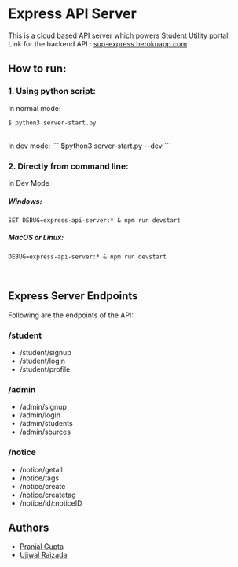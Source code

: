 # Express API Server
This is a cloud based API server which powers Student Utility portal.
<br>
Link for the backend API : [sup-express.herokuapp.com](https://sup-express.herokuapp.com)


## How to run:

### 1. Using python script:

In normal mode:
```
$ python3 server-start.py
```
<br>
In dev mode:
```
$python3 server-start.py --dev
```

### 2. Directly from command line:

In Dev Mode <br>
##### Windows: <br>
```
SET DEBUG=express-api-server:* & npm run devstart
```
##### MacOS or Linux: <br>
```
DEBUG=express-api-server:* & npm run devstart
```
<br>


## Express Server Endpoints 

Following are the endpoints of the API: 

### /student 
 * /student/signup 
 * /student/login
 * /student/profile


### /admin
* /admin/signup
* /admin/login
* /admin/students
* /admin/sources


### /notice 
* /notice/getall
* /notice/tags
* /notice/create
* /notice/createtag
* /notice/id/:noticeID


## Authors

* [Pranjal Gupta](https://github.com/PranjalGupta2199)
* [Ujjwal Raizada](https://github.com/ujjwalrox)
